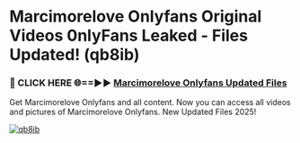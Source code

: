 # Marcimorelove Onlyfans Original Videos 0nlyFans Leaked - Files Updated! (qb8ib)

<h3>🔴 CLICK HERE 🌐==►► <a href="https://tinyurl.com/ehrbuxhb" rel="nofollow">Marcimorelove Onlyfans Updated Files</a></h3>

Get Marcimorelove Onlyfans and all content. Now you can access all videos and pictures of Marcimorelove Onlyfans. New Updated Files 2025!

[![qb8ib](https://i.imgur.com/lVYEuWS.gif)](https://tinyurl.com/ehrbuxhb)
